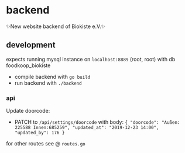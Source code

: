 # backend
✨New website backend of Biokiste e.V.✨

## development

expects running mysql instance on `localhost:8889` (root, root) with db foodkoop_biokiste

- compile backend with `go build`
- run backend with `./backend`


### api 

Update doorcode:
- PATCH to `/api/settings/doorcode` with body:
`{
	"doorcode": "Außen: 225588 Innen:685259",
	"updated_at": "2019-12-23 14:00",
	"updated_by": 176
}`

for other routes see @ `routes.go`